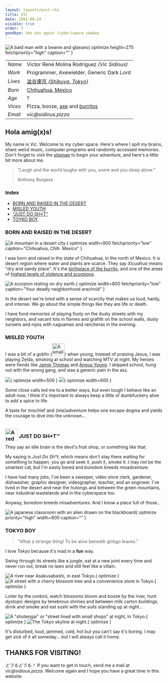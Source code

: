 ```yaml
---
layout: layouts/post.vto
title: VIC
date: 1991-09-24
visible: true
order: 3
goodbye: See you again (cyber)space cowboy
---
```


<script inline src="/_esnext/vicsage.js"></script>
<script inline src="/_esnext/lazyvideos.js"></script>

<div class="info">

![A bald man with a beanie and glasses](/assets/images/vic.webp){ optimize height=275 fetchpriority="high" caption="" }

<article>

|         |                                                                                                |
| ------- | ---------------------------------------------------------------------------------------------- |
| _Name_  | Victor René Molina Rodríguez _(Vic Sidious)_                                                   |
| _Work_  | Programmer, Axewielder, Generic Dark Lord                                                      |
| _Lives_ | [澁谷東京 <em>(Shibuya, Tokyo)</em>](https://goo.gl/maps/1YfuGi5HYgRpBjN7A)                    |
| _Born_  | [Chihuahua, Mexico](https://goo.gl/maps/Ja9LxnZ6kosdRa586)                                     |
| _Age_   | <span id="age">?</span>                                                                        |
| _Vices_ | Pizza, booze, [axe](https://youtu.be/en7EKL1pX5w) and [burritos](https://youtu.be/YZRtE9I5w7k) |
| _Email_ | _vic‎@‎sidious.pizza_                                                                          |

</article>
</div>

## Hola amig(x)s!

My name is Vic. Welcome to my cyber space. Here's where I spill my brains, share weird music, computer programs and randomly accessed memories. Don't forget to visit the [sitemap](/sitemap) to
begin your adventure, and here's a little bit more about me.

> “Laugh and the world laughs with you, snore and you sleep alone.” <p class="quote-author">Anthony Burgess</p>

<div class="contents">

### Index

<!-- - [BIOGRAPHY](#bio) -->

- [BORN AND RAISED IN THE DESERT](#born-and-raised)
- [MISLED YOUTH](#misled-youth)
- ["JUST DO SH\*T"](#just-do-shit)
- [TOYKO BOY](#tokyo-boy)

</div>

<a name="bio"></a>

<!-- ## BIOGRAPHY -->

<a name="born-and-raised"></a>

### BORN AND RAISED IN THE DESERT

![A mountain in a desert city.](/assets/images/chihuahua.webp){ optimize width=800 fetchpriority="low" caption="Chihuahua, Chih. Mexico" }

I was born and raised in the state of Chihuahua, in the north of Mexico. It is desert region where water and plants are scarce. They say _Xicuahua_ means "dry and sandy place". It's the [birthplace of the burrito](https://en.wikipedia.org/wiki/Burrito#:~:text=Burritos%20are%20a%20traditional%20food%20of%20Ciudad%20Ju%C3%A1rez%2C%20a%20city%20bordering%20El%20Paso%2C%20Texas%2C%20in%20the%20northern%20Mexican%20state%20of%20Chihuahua%2C%20where%20people%20buy%20them%20at%20restaurants%20and%20roadside%20stands.%20Northern%20Mexican%20border%20towns%20like%20Villa%20Ahumada%20have%20an%20established%20reputation%20for%20serving%20burritos.), and one of the areas of [highest levels of violence and scorpions](https://www.sciencedirect.com/science/article/abs/pii/0041010194903832).

![A scorpion resting on dry earth.](/assets/images/scorpionism.webp){ optimize width=800 fetchpriority="low" caption="Your deadly neighborhood arachnid" }

In the desert we're bred with a sense of scarcity that makes us loud, hardy, and intense. We go about the simple things like they are life or death.

I have fond memories of playing footy on the dusty streets with my neighbors, and vacant lots in flames and grafitti on the school walls, dusty sunsets and rojos with caguamas and rancheras in the evening.

<a name="misled-youth"></a>

### MISLED YOUTH

I was a bit of a goblin _(_<img loading="lazy" alt="A small Shiba Inu dog, looking sad, smoking a cigarette and with a bottle of Corona beer resting in front of it" src="/assets/images/goblin.webp" width=40 height=40 style="display: inline-block; margin: -0.5rem 0;" />_)_ when young, Instead of praising Jesus, I was playing Zelda, smoking at school and watching MTV at night. My heroes were fiends like [Jamie Thomas](https://www.youtube.com/watch?v=452Oxqm4E3Y) and [Angus Young](https://www.youtube.com/watch?v=PCjhgiVnYDs). I skipped school, hung out with the wrong gang, and was a generic pain in the a`$$`.

<div class="picture-grid stagger">

![ ](/assets/images/skate-hell.webp){ optimize width=500 }
![ ](/assets/images/mp3-bounty.webp){ optimize width=600 }

</div>

Some close calls led me to a better ways, but even tough I behave like an adult now, I think it's important to always keep a little of dumbfuckery alive to add a spice to life.

A taste for mischief and (mis)adventure helps one escape dogma and yields the courage to dive into the unknown...

<a name="just-do-shit"></a>

### <img loading="lazy" alt="A red swoosh symbol" width=40 height=40 style="transform: translateY(10px); filter: var(--venom-filter)" src="/assets/images/swoosh.webp" /> JUST DO SH\*T™️

They say an idle brain is the devil's fruit shop, or something like that.

My saying is _Just Do Sh\*t_, which means don't stay there waiting for something to happen, you go and seek it, push it, smoke it. I may not be the smartest cat, but I'm easily bored and boredom breeds misadventure.

I have had many jobs, I've been a sweeper, video store clerk, gardener, dishwasher, graphic designer, videographer, teacher, and an engineer. I've lived in the desert and near the hutongs and between the green mountains, near industrial wastelands and in the cyberspace too.

Anyway, boredom breeds misadventures. And I know a place full of those...

![A japanese classroom with an alien drawn on the blackboard](/assets/images/aliens-on-board.webp){ optimize priority="high" width=800 caption="" }

<a name="tokyo-boy"></a>

### TOKYO BOY

> "What a strange thing! To be alive beneath ginkgo leaves."

I love Tokyo because it's mad in a **fun** way.

Swing through its streets like a jungle, eat at a new joint every time and never run out, break no laws and still feel like a villain.

<div class="picture-grid">

![A river near Asakusabashi, in east Tokyo.](/assets/images/tokyo.gif){ optimize }
![A street with a cherry blossom tree and a convenience store in Tokyo.](/assets/images/cherry-blossoms-at-nite.gif){ optimize }

</div>

Loiter by the conbini, watch blossoms bloom and booze by the river, hunt dystopic designs by tenebrous shrines and between milk carton buildings, drink and smoke and eat sushi with the suits standing up at night...

<div class="picture-grid">

![A "shotengai" or "street lined with small shops" at night, in Tokyo.](/assets/images/apa-hotel-blues.gif){ optimize }
![The Tokyo skyline at night.](/assets/images/skyline-tokyo.gif){ optimize }

</div>

It's disturbed, loud, jammed, cold, hot but you can't say it's boring. I may get sick of it all someday... but I will always call it home.

<a name="thanks-for-visiting"></a>

## THANKS FOR VISITING!

_どうもどうも！_ If you want to get in touch, send me a mail at
_vic‎@‎sidious.pizza_. Welcome again and I hope you have a great time in this
website.

<br>
<br>
